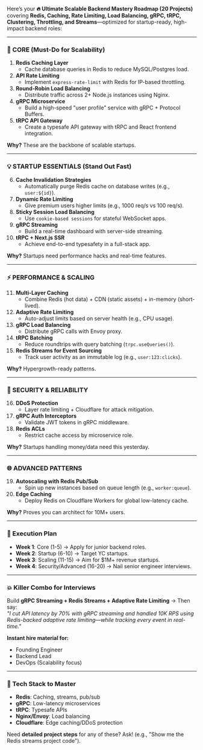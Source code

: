 Here’s your **🔥 Ultimate Scalable Backend Mastery Roadmap (20 Projects)** covering **Redis, Caching, Rate Limiting, Load Balancing, gRPC, tRPC, Clustering, Throttling, and Streams**—optimized for startup-ready, high-impact backend roles:  

---

### **🚀 CORE (Must-Do for Scalability)**  
1. **Redis Caching Layer**  
   - Cache database queries in Redis to reduce MySQL/Postgres load.  
2. **API Rate Limiting**  
   - Implement `express-rate-limit` with Redis for IP-based throttling.  
3. **Round-Robin Load Balancing**  
   - Distribute traffic across 2+ Node.js instances using Nginx.  
4. **gRPC Microservice**  
   - Build a high-speed "user profile" service with gRPC + Protocol Buffers.  
5. **tRPC API Gateway**  
   - Create a typesafe API gateway with tRPC and React frontend integration.  

**Why?** These are the backbone of scalable startups.  

---

### **💡 STARTUP ESSENTIALS (Stand Out Fast)**  
6. **Cache Invalidation Strategies**  
   - Automatically purge Redis cache on database writes (e.g., `user:${id}`).  
7. **Dynamic Rate Limiting**  
   - Give premium users higher limits (e.g., 1000 req/s vs 100 req/s).  
8. **Sticky Session Load Balancing**  
   - Use `cookie-based sessions` for stateful WebSocket apps.  
9. **gRPC Streaming**  
   - Build a real-time dashboard with server-side streaming.  
10. **tRPC + Next.js SSR**  
    - Achieve end-to-end typesafety in a full-stack app.  

**Why?** Startups need performance hacks and real-time features.  

---

### **⚡ PERFORMANCE & SCALING**  
11. **Multi-Layer Caching**  
    - Combine Redis (hot data) + CDN (static assets) + in-memory (short-lived).  
12. **Adaptive Rate Limiting**  
    - Auto-adjust limits based on server health (e.g., CPU usage).  
13. **gRPC Load Balancing**  
    - Distribute gRPC calls with Envoy proxy.  
14. **tRPC Batching**  
    - Reduce roundtrips with query batching (`trpc.useQueries()`).  
15. **Redis Streams for Event Sourcing**  
    - Track user activity as an immutable log (e.g., `user:123:clicks`).  

**Why?** Hypergrowth-ready patterns.  

---

### **🔐 SECURITY & RELIABILITY**  
16. **DDoS Protection**  
    - Layer rate limiting + Cloudflare for attack mitigation.  
17. **gRPC Auth Interceptors**  
    - Validate JWT tokens in gRPC middleware.  
18. **Redis ACLs**  
    - Restrict cache access by microservice role.  

**Why?** Startups handling money/data need this yesterday.  

---

### **🌐 ADVANCED PATTERNS**  
19. **Autoscaling with Redis Pub/Sub**  
    - Spin up new instances based on queue length (e.g., `worker:queue`).  
20. **Edge Caching**  
    - Deploy Redis on Cloudflare Workers for global low-latency cache.  

**Why?** Proves you can architect for 10M+ users.  

---

### **🎯 Execution Plan**  
- **Week 1**: Core (1-5) → Apply for junior backend roles.  
- **Week 2**: Startup (6-10) → Target YC startups.  
- **Week 3**: Scaling (11-15) → Aim for $1M+ revenue startups.  
- **Week 4**: Security/Advanced (16-20) → Nail senior engineer interviews.  

---

### **💥 Killer Combo for Interviews**  
Build **gRPC Streaming + Redis Streams + Adaptive Rate Limiting** → Then say:  
*"I cut API latency by 70% with gRPC streaming and handled 10K RPS using Redis-backed adaptive rate limiting—while tracking every event in real-time."*  

**Instant hire material for:**  
- Founding Engineer  
- Backend Lead  
- DevOps (Scalability focus)  

---

### **🚀 Tech Stack to Master**  
- **Redis**: Caching, streams, pub/sub  
- **gRPC**: Low-latency microservices  
- **tRPC**: Typesafe APIs  
- **Nginx/Envoy**: Load balancing  
- **Cloudflare**: Edge caching/DDoS protection  

Need **detailed project steps** for any of these? Ask! (e.g., "Show me the Redis streams project code").